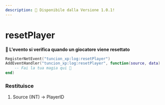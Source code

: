 ```yaml
---
description: 🔧 Disponibile dalla Versione 1.0.1!
---
```


# resetPlayer

**📢 L'evento si verifica quando un giocatore viene resettato**

```lua
RegisterNetEvent("tuncion_xp:log:resetPlayer")
AddEventHandler("tuncion_xp:log:resetPlayer", function(source, data)
    -- Fai la tua magia qui 💫
end)
```

### Restituisce

1. Source <span className="color-blue">(INT)</span> <span className="color-orange">-> PlayerID</span>